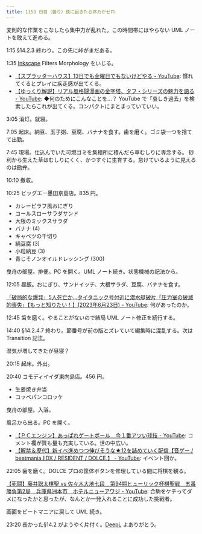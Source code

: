 ```yaml
---
title: 1153 日目（曇り）夜に起きたら体力がゼロ
---
```


変則的な作業をこなしたら集中力が乱れた。この時間帯にはやらない UML ノートを敢えて進める。

1:15 §14.2.3 終わり。この先に峠がまだある。

1:35 [Inkscape] Filters Morphology をいじる。

* [【スプラッターハウス】13日でも金曜日でもないけどやる - YouTube](https://www.youtube.com/watch?v=jFFLkEwFqEM):
  慣れてくるとプレイに疾走感が出てくる。
* [【ゆっくり解説】リアル風格闘漫画の金字塔、タフ・シリーズの魅力を語る - YouTube](https://www.youtube.com/watch?v=mt7D-8dvDAs):
  ◆何のためにこんなことを…？
  YouTube で「哀しき過去」を検索したらこれが出てくる。コンパクトにまとまっていていい。

3:05 消灯。就寝。

7:05 起床。納豆、玉子粥、豆腐、バナナを食す。歯を磨く。ゴミ袋一つを捨てて出勤。

7:45 現場。仕込んでいた可燃ゴミを集積所に積んだら草むしりに専念する。
砂利から生えた草はむしりにくく、かつすぐに生育する。怠けているように見えるのは勘弁。

10:10 撤収。

10:25 ビッグエー墨田京島店。835 円。

* カレーピラフ風おにぎり
* コールスローサラダサンド
* 大根のミックスサラダ
* バナナ (4)
* キャベツの千切り
* 絹豆腐 (3)
* 小粒納豆 (3)
* 青じそノンオイルドレッシング (300)

曳舟の部屋。排便。PC を開く。UML ノート続き。状態機械の記法から。

12:05 昼飯。おにぎり、サンドイッチ、大根サラダ、豆腐、バナナを食す。

[「破局的な爆発」5人死亡か…タイタニック号付近に潜水艇破片「圧力室の破滅的喪失」【もっと知りたい！】(2023年6月23日) - YouTube](https://www.youtube.com/watch?v=pJzkRf_MqQ8):
何があったのか。

12:45 歯を磨く。やることがないので結局 UML ノート修正を続行する。

14:40 §14.2.4.7 終わり。節番号が前の版とズレていて編集時に混乱する。次は
Transition 記法。

湿気が増してきたが昼寝？

20:15 起床。外出。

20:40 コモディイイダ東向島店。456 円。

* 生姜焼き弁当
* コッペパンコロッケ

曳舟の部屋。入浴。

風呂から出る。PC を開く。

* [【ＰＣエンジン】あっぱれゲートボール　今１番アツい球技 - YouTube](https://www.youtube.com/watch?v=8U4dNRtSO6w):
  コメント欄が質も量も充実している。世の中広い。
* [【解禁＆歴代】新イベ進めつつ伸びそうな★12を詰めていく配信【音ゲー / beatmania IIDX / RESIDENT / DOLCE.】 - YouTube](https://www.youtube.com/watch?v=xqKQMvEz3q4):
  イベント回か。

22:05 歯を磨く。DOLCE プロの筐体ボタンを修理している間に将棋を観る。

[【死闘】藤井聡太棋聖 vs 佐々木大地七段　第94期ヒューリック杯棋聖戦　五番勝負第2局　兵庫県洲本市　ホテルニューアワジ - YouTube](https://www.youtube.com/watch?v=Sq1GX9RAlyM):
合駒をケチってダメになったかと思ったが、なんとか一発入れることに成功した挑戦者。

画面をビートマニアに戻して UML 続き。

23:20 長かった§14.2 がようやく片付く。[DeepL] よありがとう。

[DeepL]: https://www.deepl.com/translator
[Inkscape]: <https://inkscape.org/>
